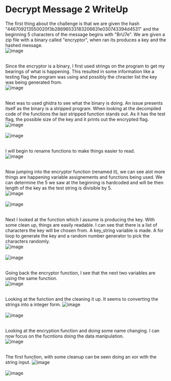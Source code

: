 # Decrypt Message 2 WriteUp

The first thing about the challenge is that we are given the hash "446709213550020f3b28696533183206631e030743394d4531" and the beginning 5 characters of the message begins with "BrU7e". We are given a zip file with a binary called "encryptor", when ran its produces a key and the hashed message.</br>
![image](https://github.com/ShadowBringer007/CTF_Repository/assets/47370367/1600d66f-3544-4b9b-8e84-3234dc1ef667) </br>
</br>

Since the encryptor is a binary, I first used strings on the program to get my bearings of what is happening. This resulted in some information like a testing flag the program was using and possibly the chracter list the key was being generated from. </br>
![image](https://github.com/ShadowBringer007/CTF_Repository/assets/47370367/f23e6e10-1d16-47af-9708-7d27a282e1cd) </br>
</br>

Next was to used ghidra to see what the binary is doing. An issue presents itself as the binary is a stripped program. When looking at the decompiled code of the functions the last stripped function stands out. As it has the test flag, the possible size of the key and it prints out the encrypted flag.</br>
![image](https://github.com/ShadowBringer007/CTF_Repository/assets/47370367/f2dd9774-8242-40bd-bc93-7804d59af836)</br>
</br>
![image](https://github.com/ShadowBringer007/CTF_Repository/assets/47370367/d954f073-1207-4cfe-9b71-3c8cc02088c5)</br>
</br>

I will begin to rename functions to make things easier to read.</br>
![image](https://github.com/ShadowBringer007/CTF_Repository/assets/47370367/af99ac14-8230-484c-be48-d437a04edbeb)</br>
</br>

Now jumping into the encryptor function (renamed it), we can see alot more things are happening variable assignements and functions being used. We can determine the 5 we saw at the beginning is hardcoded and will be then length of the key as the test string is divisible by 5.</br>
![image](https://github.com/ShadowBringer007/CTF_Repository/assets/47370367/8a1f6125-bc0f-4d91-bee1-4d22f4db409d)</br>
</br>
![image](https://github.com/ShadowBringer007/CTF_Repository/assets/47370367/b4af11d2-8329-43ff-990a-05e1d8ca417f)</br>
</br>

Next I looked at the function which I assume is producing the key. With some clean up, things are easily readable. I can see that there is a list of characters the key will be chosen from. A key_string variable is made. A for loop to generate the key and a random number generator to pick the characters randomly.</br> 
![image](https://github.com/ShadowBringer007/CTF_Repository/assets/47370367/3edee005-e675-42dd-8fff-2ead4f8c9a03)</br>
</br>
![image](https://github.com/ShadowBringer007/CTF_Repository/assets/47370367/ba50dbf5-7cb4-4bb4-b9d5-d52e2b42e41d)</br>
</br>

Going back the encryptor function, I see that the next two variables are using the same function. </br>
![image](https://github.com/ShadowBringer007/CTF_Repository/assets/47370367/dbef93b4-067e-46da-9e17-1aec501cecaf)</br>
</br>

Looking at the function and the cleaning it up. It seems to converting the strings into a integer form.
![image](https://github.com/ShadowBringer007/CTF_Repository/assets/47370367/0e3c7763-b875-48bc-9365-f7ce12575b7a)</br>
</br>
![image](https://github.com/ShadowBringer007/CTF_Repository/assets/47370367/862a227f-e00a-42b4-ab6b-4368eb3a80d5)</br>
</br>

Looking at the encryption function and doing some name changing. I can now focus on the fucntions doing the data manipulation.</br>
![image](https://github.com/ShadowBringer007/CTF_Repository/assets/47370367/8493a931-33e5-46cd-9de8-cc3afff0ef0a)</br>
</br>

The first function, with some cleanup can be seen doing an xor with the string input. 
![image](https://github.com/ShadowBringer007/CTF_Repository/assets/47370367/792955bf-ba9c-4a41-a4c0-e597d1c9293f)</br>
</br>
![image](https://github.com/ShadowBringer007/CTF_Repository/assets/47370367/c9033c8d-0eee-4a43-9fae-03791ce9e90c)</br>
</br>
